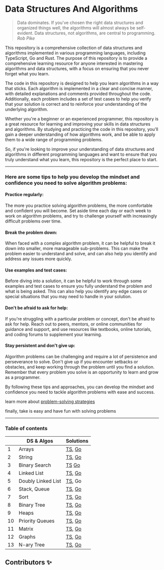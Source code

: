 # Data Structures And Algorithms

> Data dominates. If you've chosen the right data structures and organized things well, the algorithms will almost always be self-evident. Data structures, not algorithms, are central to programming.
<em>Rob Pike</em>

This repository is a comprehensive collection of data structures and algorithms implemented in various programming languages, including TypeScript, Go and Rust. The purpose of this repository is to provide a comprehensive learning resource for anyone interested in mastering algorithms and data structures, with a focus on ensuring that you never forget what you learn.

The code in this repository is designed to help you learn algorithms in a way that sticks. Each algorithm is implemented in a clear and concise manner, with detailed explanations and comments provided throughout the code. Additionally, each problem includes a set of test cases to help you verify that your solution is correct and to reinforce your understanding of the underlying algorithm.

Whether you're a beginner or an experienced programmer, this repository is a great resource for learning and improving your skills in data structures and algorithms. By studying and practicing the code in this repository, you'll gain a deeper understanding of how algorithms work, and be able to apply them to a wide range of programming problems.

So, if you're looking to improve your understanding of data structures and algorithms in different programming languages and want to ensure that you truly understand what you learn, this repository is the perfect place to start.

---
### Here are some tips to help you develop the mindset and confidence you need to solve algorithm problems:

#### Practice regularly: 
The more you practice solving algorithm problems, the more comfortable and confident you will become. Set aside time each day or each week to work on algorithm problems, and try to challenge yourself with increasingly difficult problems over time.

#### Break the problem down: 
When faced with a complex algorithm problem, it can be helpful to break it down into smaller, more manageable sub-problems. This can make the problem easier to understand and solve, and can also help you identify and address any issues more quickly.

#### Use examples and test cases: 
Before diving into a solution, it can be helpful to work through some examples and test cases to ensure you fully understand the problem and what is being asked. This can also help you identify any edge cases or special situations that you may need to handle in your solution.

#### Don't be afraid to ask for help: 
If you're struggling with a particular problem or concept, don't be afraid to ask for help. Reach out to peers, mentors, or online communities for guidance and support, and use resources like textbooks, online tutorials, and coding forums to supplement your learning.

#### Stay persistent and don't give up: 
Algorithm problems can be challenging and require a lot of persistence and perseverance to solve. Don't give up if you encounter setbacks or obstacles, and keep working through the problem until you find a solution. Remember that every problem you solve is an opportunity to learn and grow as a programmer.

By following these tips and approaches, you can develop the mindset and confidence you need to tackle algorithm problems with ease and success.

learn more about [problem-solving strategies](https://opentext.wsu.edu/psych105/chapter/7-4-problem-solving/) 

finally, take is easy and have fun with solving problems

---
### Table of contents
|     | DS & Algos         | Solutions                                                                                                                                                                                 
|-----|--------------------|-------------------------------------------------------------------------------------------------------------------------------------------------------------------------------------------
| 1   | Arrays             | [TS](https://github.com/Am1rArsalan/ds-algorithms/tree/main/ts/1.array), [Go](https://github.com/Am1rArsalan/ds-algorithms/tree/main/golang/1.array)                                
| 2   | String             | [TS](https://github.com/Am1rArsalan/ds-algorithms/tree/main/ts/2.string), [Go](https://github.com/Am1rArsalan/ds-algorithms/tree/main/golang/2.string)                              
 | 3   | Binary Search      | [TS](https://github.com/Am1rArsalan/ds-algorithms/tree/main/ts/3.search(binary-search)) [Go](https://github.com/Am1rArsalan/ds-algorithms/tree/main/golang/3.search(binary-search))
| 4   | Linked List        | [TS](), [Go](https://github.com/Am1rArsalan/ds-algorithms/tree/main/golang/4.linkedlist)                                                                                               
| 5   | Doubly Linked List | [TS](https://github.com/Am1rArsalan/ds-algorithms/tree/main/ts/5.doublly-linkedlist), Go                                                                                               
| 6   | Stack, Queue       | [TS](https://github.com/Am1rArsalan/ds-algorithms/tree/main/ts/6.stack-qeueue), [Go](https://github.com/Am1rArsalan/ds-algorithms/tree/main/golang/6.stack-qeueue)                  
| 7   | Sort               | [TS](https://github.com/Am1rArsalan/ds-algorithms/tree/main/ts/7.sort), [Go](https://github.com/Am1rArsalan/ds-algorithms/tree/main/golang/7.sort)                                  
| 8   | Binary Tree        | [TS](https://github.com/Am1rArsalan/ds-algorithms/tree/main/ts/11.binary-tree), [Go](https://github.com/Am1rArsalan/ds-algorithms/tree/main/golang/11.binary-tree)                  
| 9   | Heaps              | [TS](https://github.com/Am1rArsalan/ds-algorithms/tree/main/ts/12.heaps), [Go](https://github.com/Am1rArsalan/ds-algorithms/tree/main/golang/11.binary-tree)                        
| 10  | Priority Queues    | [TS](https://github.com/Am1rArsalan/ds-algorithms/tree/main/ts/13.priority-queue), [Go](https://github.com/Am1rArsalan/ds-algorithms/tree/main/golang/13.priority-queue)            
| 11  | Matrix             | [TS](https://github.com/Am1rArsalan/ds-algorithms/tree/main/ts/15.matrix), [Go](https://github.com/Am1rArsalan/ds-algorithms/tree/main/golang)                                      
| 12  | Graphs             | [TS](https://github.com/Am1rArsalan/ds-algorithms/tree/main/ts/16.graphs), [Go](https://github.com/Am1rArsalan/ds-algorithms/tree/main/golang/16.graphs)                            
| 13  | N-ary Tree         | [TS](https://github.com/Am1rArsalan/ds-algorithms/tree/main/ts/17.nary-tree), [Go](https://github.com/Am1rArsalan/ds-algorithms/tree/main/golang/17.nary-tree)                                                                                                                             




## Contributors ✨

<!---

<table>
  <tr>
    <td align="center"><a href="https://github.com/Am1rArsalan"><img src="[[https://avatars0.githubusercontent.com/u/1427885?v=4?s=100](https://avatars.githubusercontent.com/u/41959666?s=400&u=221730ad9dfa9afe5deb66528d2dab5daf678ea3&v=4)](https://avatars.githubusercontent.com/u/41959666?s=400&u=221730ad9dfa9afe5deb66528d2dab5daf678ea3&v=4)" width="100px;" alt=""/><br /><sub><b>Amir</b></sub></a><br /><a href="#example-zelenin" title="Examples">💡</a></td>
  </tr>
</table>

--->
